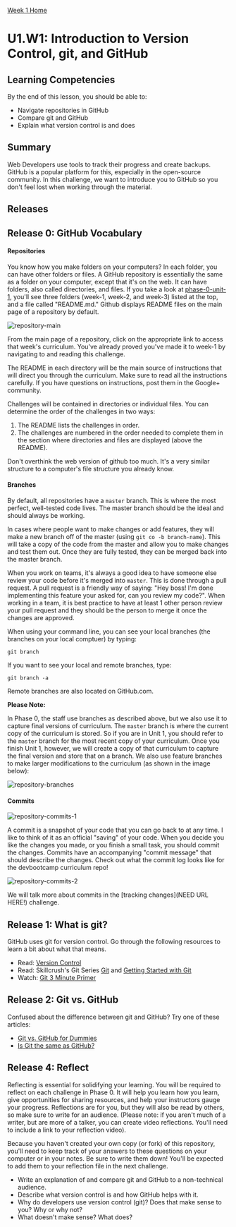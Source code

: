 [Week 1 Home](../)

# U1.W1: Introduction to Version Control, git, and GitHub

## Learning Competencies
By the end of this lesson, you should be able to:
- Navigate repositories in GitHub
- Compare git and GitHub
- Explain what version control is and does

## Summary
Web Developers use tools to track their progress and create backups. GitHub is a popular platform for this, especially in the open-source community. In this challenge, we want to introduce you to GitHub so you don't feel lost when working through the material.

## Releases

## Release 0: GitHub Vocabulary

#### Repositories
You know how you make folders on your computers? In each folder, you can have other folders or files. A GitHub repository is essentially the same as a folder on your computer, except that it's on the web. It can have folders, also called directories, and files. If you take a look at [phase-0-unit-1](../../), you'll see three folders (week-1, week-2, and week-3) listed at the top, and a file called "README.md." Github displays README files on the main page of a repository by default.

![repository-main](../imgs/repository-main.png)

From the main page of a repository, click on the appropriate link to access that week's curriculum. You've already proved you've made it to week-1 by navigating to and reading this challenge.

The README in each directory will be the main source of instructions that will direct you through the curriculum. Make sure to read all the instructions carefully. If you have questions on instructions, post them in the Google+ community.

Challenges will be contained in directories or individual files. You can determine the order of the challenges in two ways:
  1. The README lists the challenges in order.
  2. The challenges are numbered in the order needed to complete them in the section where directories and files are displayed (above the README).

Don't overthink the web version of github too much. It's a very similar structure to a computer's file structure you already know.

#### Branches
By default, all repositories have a `master` branch. This is where the most perfect, well-tested code lives. The master branch should be the ideal and should always be working.

In cases where people want to make changes or add features, they will make a new branch off of the master (using `git co -b branch-name`). This will take a copy of the code from the master and allow you to make changes and test them out. Once they are fully tested, they can be merged back into the master branch.

When you work on teams, it's always a good idea to have someone else review your code before it's merged into `master`. This is done through a pull request. A pull request is a friendly way of saying: "Hey boss! I'm done implementing this feature your asked for, can you review my code?". When working in a team, it is best practice to have at least 1 other person review your pull request and they should be the person to merge it once the changes are approved.

When using your command line, you can see your local branches (the branches on your local comptuer) by typing:

`git branch`

If you want to see your local and remote branches, type:

`git branch -a`

Remote branches are also located on GitHub.com.

**Please Note:**

In Phase 0, the staff use branches as described above, but we also use it to capture final versions of curriculum. The `master` branch is where the current copy of the curriculum is stored. So if you are in Unit 1, you should refer to the `master` branch for the most recent copy of your curriculum. Once you finish Unit 1, however, we will create a copy of that curriculum to capture the final version and store that on a branch. We also use feature branches to make larger modifications to the curriculum (as shown in the image below):

![repository-branches](../imgs/repository-branches.png)

#### Commits

![repository-commits-1](../imgs/repository-commits-1.png)

A commit is a snapshot of your code that you can go back to at any time. I like to think of it as an official "saving" of your code. When you decide you like the changes you made, or you finish a small task, you should commit the changes. Commits have an accompanying "commit message" that should describe the changes. Check out what the commit log looks like for the devbootcamp curriculum repo!

![repository-commits-2](../imgs/repository-commits-2.png)

We will talk more about commits in the [tracking changes](NEED URL HERE!) challenge.

## Release 1: What is git?

GitHub uses git for version control. Go through the following resources to learn a bit about what that means.

- Read: [Version Control](http://skillcrush.com/2013/02/11/version-control/)
- Read: Skillcrush's Git Series [Git](http://skillcrush.com/2013/02/18/git/) and [Getting Started with Git](http://skillcrush.com/2013/02/20/get-started-working-with-git/)
- Watch: [Git 3 Minute Primer](http://www.youtube.com/watch?v=_Jmkvv_nKTE)

## Release 2: Git vs. GitHub

Confused about the difference between git and GitHub? Try one of these articles:

- [Git vs. GitHub for Dummies](http://stephaniehoh.github.io/blog/2013/10/07/git-vs-github-for-dummies/)
- [Is Git the same as GitHub?](http://www.jahya.net/blog/?2013-05-git-vs-github)


## Release 4: Reflect
Reflecting is essential for solidifying your learning. You will be required to reflect on each challenge in Phase 0. It will help you learn how you learn, give opportunities for sharing resources, and help your instructors gauge your progress. Reflections are for you, but they will also be read by others, so make sure to write for an audience. (Please note: if you aren't much of a writer, but are more of a talker, you can create video reflections. You'll need to include a link to your reflection video).

Because you haven't created your own copy (or fork) of this repository, you'll need to keep track of your answers to these questions on your computer or in your notes. Be sure to write them down! You'll be expected to add them to your reflection file in the next challenge.

* Write an explanation of and compare git and GitHub to a non-technical audience.
* Describe what version control is and how GitHub helps with it.
* Why do developers use version control (git)? Does that make sense to you? Why or why not?
* What doesn't make sense? What does?
